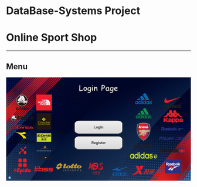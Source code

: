 # DataBase-Systems Project
# Online Sport Shop 
___________________________________________________________

## Menu
![ Screenshot1](Src/images/login.png)
